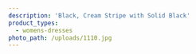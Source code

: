 ```yaml
---
description: 'Black, Cream Stripe with Solid Black'
product_types:
  - womens-dresses
photo_path: /uploads/1110.jpg
---
```

